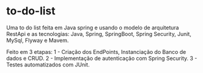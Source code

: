 # to-do-list
Uma to do list feita em Java spring e usando o modelo de arquitetura RestApi e as
tecnologias: Java, Spring, SpringBoot, Spring Security, Junit, MySql, Flyway e Mavem.

Feito em 3 etapas:
1 - Criação dos EndPoints, Instanciação do Banco de dados e CRUD.
2 - Implementação de autenticação com Spring Security.
3 - Testes automatizados com JUnit. 
